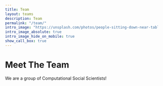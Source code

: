 ```yaml
---
title: Team
layout: teams
description: Team
permalink: "/team/"
intro_image: "https://unsplash.com/photos/people-sitting-down-near-table-with-assorted-laptop-computers-SYTO3xs06fU"
intro_image_absolute: true
intro_image_hide_on_mobile: true
show_call_box: true
---
```


# Meet The Team

We are a group of Computational Social Scientists!